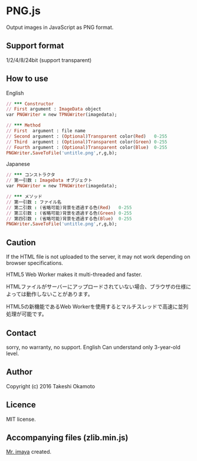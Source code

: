 # PNG.js
Output images in JavaScript as PNG format.  

## Support format  
1/2/4/8/24bit (support transparent)  

## How to use 

English

```rb
// *** Constructor   
// First argument : ImageData object  
var PNGWriter = new TPNGWriter(imagedata);

// *** Method  
// First  argument : file name
// Second argument : (Optional)Transparent color(Red)   0-255
// Third  argument : (Optional)Transparent color(Green) 0-255
// Fourth argument : (Optional)Transparent color(Blue)  0-255
PNGWriter.SaveToFile('untitle.png',r,g,b);

```

Japanese  
```rb
// *** コンストラクタ   
// 第一引数 : ImageData オブジェクト  
var PNGWriter = new TPNGWriter(imagedata);

// *** メソッド  
// 第一引数 : ファイル名
// 第二引数 : (省略可能)背景を透過する色(Red)   0-255
// 第三引数 : (省略可能)背景を透過する色(Green) 0-255
// 第四引数 : (省略可能)背景を透過する色(Blue)  0-255
PNGWriter.SaveToFile('untitle.png',r,g,b);

``` 

## Caution
If the HTML file is not uploaded to the server, it may not work depending on browser specifications.

HTML5 Web Worker makes it multi-threaded and faster.  

HTMLファイルがサーバーにアップロードされていない場合、ブラウザの仕様によっては動作しないことがあります。

HTML5の新機能であるWeb Workerを使用するとマルチスレッドで高速に並列処理が可能です。

## Contact
sorry, no warranty, no support. English Can understand only 3-year-old level.  

## Author
Copyright (c) 2016 Takeshi Okamoto

## Licence
MIT license.  

## Accompanying files (zlib.min.js)
[Mr. imaya](https://github.com/imaya/zlib.js/) created.
